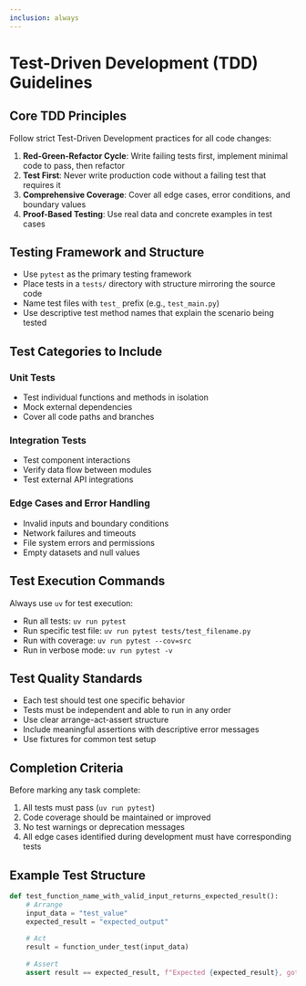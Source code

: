 ```yaml
---
inclusion: always
---
```


# Test-Driven Development (TDD) Guidelines

## Core TDD Principles

Follow strict Test-Driven Development practices for all code changes:

1. **Red-Green-Refactor Cycle**: Write failing tests first, implement minimal code to pass, then refactor
2. **Test First**: Never write production code without a failing test that requires it
3. **Comprehensive Coverage**: Cover all edge cases, error conditions, and boundary values
4. **Proof-Based Testing**: Use real data and concrete examples in test cases

## Testing Framework and Structure

- Use `pytest` as the primary testing framework
- Place tests in a `tests/` directory with structure mirroring the source code
- Name test files with `test_` prefix (e.g., `test_main.py`)
- Use descriptive test method names that explain the scenario being tested

## Test Categories to Include

### Unit Tests
- Test individual functions and methods in isolation
- Mock external dependencies
- Cover all code paths and branches

### Integration Tests
- Test component interactions
- Verify data flow between modules
- Test external API integrations

### Edge Cases and Error Handling
- Invalid inputs and boundary conditions
- Network failures and timeouts
- File system errors and permissions
- Empty datasets and null values

## Test Execution Commands

Always use `uv` for test execution:
- Run all tests: `uv run pytest`
- Run specific test file: `uv run pytest tests/test_filename.py`
- Run with coverage: `uv run pytest --cov=src`
- Run in verbose mode: `uv run pytest -v`

## Test Quality Standards

- Each test should test one specific behavior
- Tests must be independent and able to run in any order
- Use clear arrange-act-assert structure
- Include meaningful assertions with descriptive error messages
- Use fixtures for common test setup

## Completion Criteria

Before marking any task complete:
1. All tests must pass (`uv run pytest`)
2. Code coverage should be maintained or improved
3. No test warnings or deprecation messages
4. All edge cases identified during development must have corresponding tests

## Example Test Structure

```python
def test_function_name_with_valid_input_returns_expected_result():
    # Arrange
    input_data = "test_value"
    expected_result = "expected_output"
    
    # Act
    result = function_under_test(input_data)
    
    # Assert
    assert result == expected_result, f"Expected {expected_result}, got {result}"
```